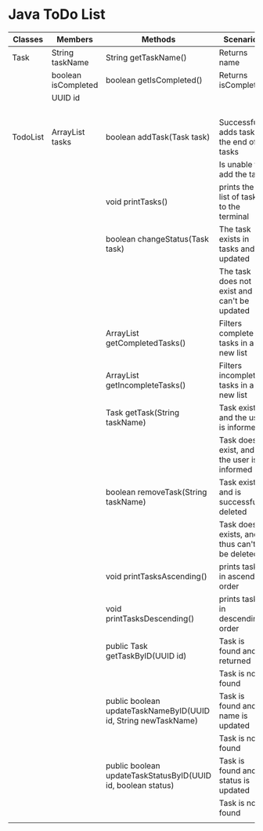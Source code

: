 # Java ToDo List

| Classes  | Members               | Methods                                                        | Scenarios                                      | Outputs                         |
|----------|-----------------------|----------------------------------------------------------------|------------------------------------------------|---------------------------------|
| Task     | String taskName       | String getTaskName()                                           | Returns name                                   | this.taskName                   |
|          | boolean isCompleted   | boolean getIsCompleted()                                       | Returns isCompleted                            | this.isCompleted                |
|          | UUID id               |                                                                |                                                |                                 |
|          |                       |                                                                |                                                |                                 |
|          |                       |                                                                |                                                |                                 |
|          |                       |                                                                |                                                |                                 |
|          |                       |                                                                |                                                |                                 |
| TodoList | ArrayList<Task> tasks | boolean addTask(Task task)                                     | Successfully adds task at the end of tasks     | true                            |
|          |                       |                                                                | Is unable to add the task                      | false                           |
|          |                       | void printTasks()                                              | prints the list of tasks to the terminal       |                                 |
|          |                       | boolean changeStatus(Task task)                                | The task exists in tasks and is updated        | true                            |
|          |                       |                                                                | The task does not exist and can't be updated   | false                           |
|          |                       | ArrayList<Task> getCompletedTasks()                            | Filters complete tasks in a new list           | ArrayList<Task> completeTasks   |
|          |                       | ArrayList<Task> getIncompleteTasks()                           | Filters incomplete tasks in a new list         | ArrayList<Task> incompleteTasks |
|          |                       | Task getTask(String taskName)                                  | Task exists and the user is informed           | task                            |
|          |                       |                                                                | Task doesn't exist, and the user is informed   | null                            |
|          |                       | boolean removeTask(String taskName)                            | Task exists, and is successfully deleted       | true                            |
|          |                       |                                                                | Task doesn't exists, and thus can't be deleted | false                           |
|          |                       | void printTasksAscending()                                     | prints tasks in ascending order                |                                 |
|          |                       | void printTasksDescending()                                    | prints tasks in descending order               |                                 |
|          |                       | public Task getTaskByID(UUID id)                               | Task is found and returned                     | true                            |
|          |                       |                                                                | Task is not found                              | false                           |
|          |                       | public boolean updateTaskNameByID(UUID id, String newTaskName) | Task is found and name is updated              | true                            |
|          |                       |                                                                | Task is not found                              | false                           |
|          |                       | public boolean updateTaskStatusByID(UUID id, boolean status)   | Task is found and status is updated            | true                            |
|          |                       |                                                                | Task is not found                              | false                           |
|          |                       |                                                                |                                                |                                 |